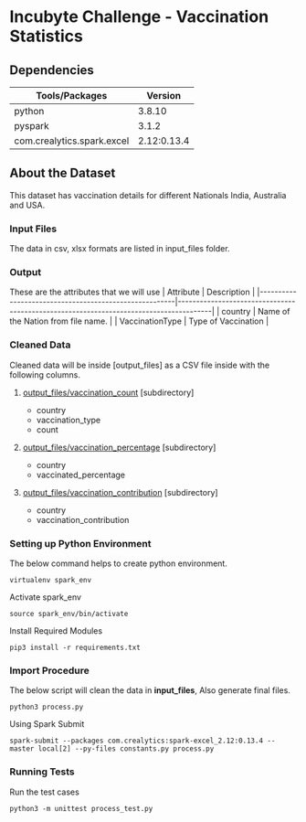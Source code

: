# Incubyte Challenge - Vaccination Statistics

## Dependencies
| Tools/Packages      					| Version                                                 				|
|-------------------------------------------------------|---------------------------------------------------------------------------------------|
| python       					| 3.8.10 				|
| pyspark       					| 3.1.2 				|
| com.crealytics.spark.excel       					| 2.12:0.13.4 				|

## About the Dataset
This dataset has vaccination details for different Nationals India, Australia and USA.

### Input Files
The data in csv, xlsx formats are listed in input_files folder.


### Output
These are the attributes that we will use
| Attribute      					| Description                                                 				|
|-------------------------------------------------------|---------------------------------------------------------------------------------------|
| country       					| Name of the Nation from file name. 				|
| VaccinationType   				|  Type of Vaccination							|



### Cleaned Data
Cleaned data will be inside [output_files] as a CSV file inside with the following columns.

1. [output_files/vaccination_count](output_files/vaccination_count) [subdirectory] 
    - country
    - vaccination_type
    - count

2. [output_files/vaccination_percentage](output_files/vaccination_percentage) [subdirectory] 
    - country
    - vaccinated_percentage

3. [output_files/vaccination_contribution](output_files/vaccination_contribution) [subdirectory] 
    - country
    - vaccination_contribution

### Setting up Python Environment

The below command helps to create python environment.

`virtualenv spark_env`

Activate spark_env

`source spark_env/bin/activate`

Install Required Modules

`pip3 install -r requirements.txt`


### Import Procedure

The below script will clean the data in **input_files**, Also generate final files.

`python3 process.py`

Using Spark Submit

`spark-submit --packages com.crealytics:spark-excel_2.12:0.13.4 --master local[2] --py-files constants.py process.py`

### Running Tests

Run the test cases

`python3 -m unittest process_test.py`


